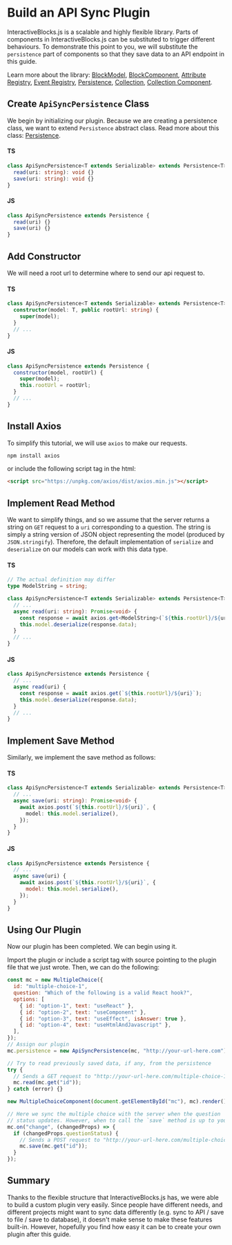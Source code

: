 # Build an API Sync Plugin

InteractiveBlocks.js is a scalable and highly flexible library.
Parts of components in InteractiveBlocks.js can be substituted to trigger different behaviours.
To demonstrate this point to you, we will substitute the `persistence` part of components so that they save data to an API endpoint in this guide.

Learn more about the library: [BlockModel](api-docs/base-classes/block-model.md), [BlockComponent](/api-docs/base-classes/block-component.md), [Attribute Registry](api-docs/base-classes/attribute-registry.md), [Event Registry](api-docs/base-classes/event-registry.md), [Persistence](api-docs/base-classes/persistence.md), [Collection](api-docs/base-classes/collection.md), [Collection Component](api-docs/base-classes/collection-component.md).

## Create `ApiSyncPersistence` Class

We begin by initializing our plugin. Because we are creating a persistence class, we want to extend `Persistence` abstract class. Read more about this class: [Persistence](api-docs/base-classes/persistence.md).

<!-- tabs:start -->

#### **TS**

```typescript
class ApiSyncPersistence<T extends Serializable> extends Persistence<T> {
  read(uri: string): void {}
  save(uri: string): void {}
}
```

#### **JS**

```javascript
class ApiSyncPersistence extends Persistence {
  read(uri) {}
  save(uri) {}
}
```

<!-- tabs:end -->

## Add Constructor

We will need a root url to determine where to send our api request to.

<!-- tabs:start -->

#### **TS**

```typescript
class ApiSyncPersistence<T extends Serializable> extends Persistence<T> {
  constructor(model: T, public rootUrl: string) {
    super(model);
  }
  // ...
}
```

#### **JS**

```javascript
class ApiSyncPersistence extends Persistence {
  constructor(model, rootUrl) {
    super(model);
    this.rootUrl = rootUrl;
  }
  // ...
}
```

<!-- tabs:end -->

## Install Axios

To simplify this tutorial, we will use `axios` to make our requests.

```bash
npm install axios
```

or include the following script tag in the html:

```html
<script src="https://unpkg.com/axios/dist/axios.min.js"></script>
```

## Implement Read Method

We want to simplify things, and so we assume that the server returns a string on `GET` request to a `uri` corresponding to a question.
The string is simply a string version of JSON object representing the model (produced by `JSON.stringify`).
Therefore, the default implementation of `serialize` and `deserialize` on our models can work with this data type.

<!-- tabs:start -->

#### **TS**

```typescript
// The actual definition may differ
type ModelString = string;

class ApiSyncPersistence<T extends Serializable> extends Persistence<T> {
  // ...
  async read(uri: string): Promise<void> {
    const response = await axios.get<ModelString>(`${this.rootUrl}/${uri}`);
    this.model.deserialize(response.data);
  }
  // ...
}
```

#### **JS**

```javascript
class ApiSyncPersistence extends Persistence {
  // ...
  async read(uri) {
    const response = await axios.get(`${this.rootUrl}/${uri}`);
    this.model.deserialize(response.data);
  }
  // ...
}
```

<!-- tabs:end -->

## Implement Save Method

Similarly, we implement the save method as follows:

<!-- tabs:start -->

#### **TS**

```typescript
class ApiSyncPersistence<T extends Serializable> extends Persistence<T> {
  // ...
  async save(uri: string): Promise<void> {
    await axios.post(`${this.rootUrl}/${uri}`, {
      model: this.model.serialize(),
    });
  }
}
```

#### **JS**

```javascript
class ApiSyncPersistence extends Persistence {
  // ...
  async save(uri) {
    await axios.post(`${this.rootUrl}/${uri}`, {
      model: this.model.serialize(),
    });
  }
}
```

<!-- tabs:end -->

## Using Our Plugin

Now our plugin has been completed. We can begin using it.

Import the plugin or include a script tag with source pointing to the plugin file that we just wrote.
Then, we can do the following:

```javascript
const mc = new MultipleChoice({
  id: "multiple-choice-1",
  question: "Which of the following is a valid React hook?",
  options: [
    { id: "option-1", text: "useReact" },
    { id: "option-2", text: "useComponent" },
    { id: "option-3", text: "useEffect", isAnswer: true },
    { id: "option-4", text: "useHtmlAndJavascript" },
  ],
});
// Assign our plugin
mc.persistence = new ApiSyncPersistence(mc, "http://your-url-here.com");

// Try to read previously saved data, if any, from the persistence
try {
  // Sends a GET request to "http://your-url-here.com/multiple-choice-1"
  mc.read(mc.get("id"));
} catch (error) {}

new MultipleChoiceComponent(document.getElementById("mc"), mc).render();

// Here we sync the multiple choice with the server when the question
// status updates. However, when to call the `save` method is up to you.
mc.on("change", (changedProps) => {
  if (changedProps.questionStatus) {
    // Sends a POST request to "http://your-url-here.com/multiple-choice-1"
    mc.save(mc.get("id"));
  }
});
```

## Summary

Thanks to the flexible structure that InteractiveBlocks.js has, we were able to build a custom plugin very easily. Since people have different needs, and different projects might want to sync data differently (e.g. sync to API / save to file / save to database), it doesn't make sense to make these features built-in. However, hopefully you find how easy it can be to create your own plugin after this guide.
